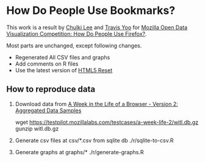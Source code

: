 # How Do People Use Bookmarks?

This work is a result by [Chulki Lee](http://www.ischool.berkeley.edu/people/students/chulkilee) and [Travis Yoo](http://www.ischool.berkeley.edu/people/students/travisyoo) for [Mozilla Open Data Visualization Competition: How Do People Use Firefox?](http://design-challenge.mozillalabs.com/open-data/OpenDataCompetition.php).

Most parts are unchanged, except following changes.

- Regenerated All CSV files and graphs
- Add comments on R files
- Use the latest version of [HTML5 Reset](http://html5reset.org/)

## How to reproduce data

1. Download data from [A Week in the Life of a Browser - Version 2: Aggregated Data Samples](https://testpilot.mozillalabs.com/testcases/a-week-life-2/aggregated-data.html)

    wget https://testpilot.mozillalabs.com/testcases/a-week-life-2/witl.db.gz
    gunzip witl.db.gz

2. Generate csv files at csv/*.csv from sqlite db
    ./r/sqlite-to-csv.R

3. Generate graphs at graphs/*
    ./r/generate-graphs.R
